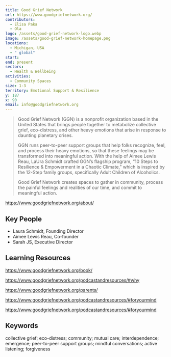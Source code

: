 ```yaml
---
title: Good Grief Network
url: https://www.goodgriefnetwork.org/
contributors:
  - Elisa Paka
  - Ola
logo: /assets/good-grief-network-logo.webp
image: /assets/good-grief-network-homepage.png
locations:
  - Michigan, USA
  - " global"
start: 
end: present
sectors:
  - Health & Wellbeing
activities:
  - Community Spaces
size: 1-3
territory: Emotional Support & Resilience
y: 187
x: 90
email: info@goodgriefnetwork.org
---
```

> Good Grief Network (GGN) is a nonprofit organization based in the United States that brings people together to metabolize collective grief, eco-distress, and other heavy emotions that arise in response to daunting planetary crises.
> 
> GGN runs peer-to-peer support groups that help folks recognize, feel, and process their heavy emotions, so that these feelings may be transformed into meaningful action. With the help of Aimee Lewis Reau, LaUra Schmidt crafted GGN’s flagship program, “10 Steps to Resilience & Empowerment in a Chaotic Climate,”  which is inspired by the 12-Step family groups, specifically Adult Children of Alcoholics.
> 
> Good Grief Network creates spaces to gather in community, process the painful feelings and realities of our time, and commit to meaningful action.

https://www.goodgriefnetwork.org/about/

## Key People

- Laura Schmidt, Founding Director
- Aimee Lewis Reau, Co-founder
- Sarah JS, Executive Director

## Learning Resources

https://www.goodgriefnetwork.org/book/

https://www.goodgriefnetwork.org/podcastandresources/#why

https://www.goodgriefnetwork.org/parents/

https://www.goodgriefnetwork.org/podcastandresources/#foryourmind

https://www.goodgriefnetwork.org/podcastandresources/#foryourmind

## Keywords

collective grief; eco-distress; community; mutual care; interdependence; emergence; peer-to-peer support groups; mindful conversations; active listening; forgiveness
